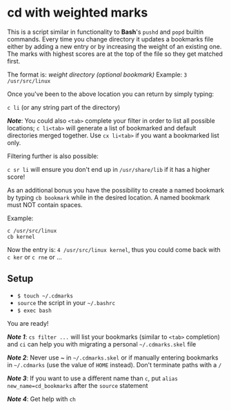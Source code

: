 cd with weighted marks
======================

This is a script similar in functionality to **Bash**'s `pushd` and `popd`
builtin commands. Every time you change directory it updates a bookmarks file
either by adding a new entry or by increasing the weight of an existing one. The
marks with highest scores are at the top of the file so they get matched first.

The format is: _weight directory (optional bookmark)_
Example: `3 /usr/src/linux`

Once you've been to the above location you can return by simply typing:

`c li` (or any string part of the directory)

**_Note_**: You could also `<tab>` complete your filter in order to list all
possible locations; `c li<tab>` will generate a list of bookmarked and default
directories merged together. Use `cx li<tab>` if you want a bookmarked list only.

Filtering further is also possible:

`c sr li` will ensure you don't end up in `/usr/share/lib` if it has a higher score!

As an additional bonus you have the possibility to create a named bookmark by
typing `cb bookmark` while in the desired location. A named bookmark must NOT
contain spaces.

Example:
```
c /usr/src/linux
cb kernel
```

Now the entry is: `4 /usr/src/linux kernel`, thus you could come back with
`c ker` or `c rne` or ...

Setup
-----

* `$ touch ~/.cdmarks`
* `source` the script in your `~/.bashrc`
* `$ exec bash`

You are ready!

**_Note 1_**: `cs filter ...` will list your bookmarks (similar to `<tab>`
completion) and `ci` can help you with migrating a personal `~/.cdmarks.skel` file

**_Note 2_**: Never use ~ in `~/.cdmarks.skel` or if manually entering bookmarks in
`~/.cdmarks` (use the value of `HOME` instead). Don't terminate paths with a `/`

**_Note 3_**: If you want to use a different name than `c`, put `alias
new_name=cd_bookmarks` after the `source` statement

**_Note 4_**: Get help with `ch`
